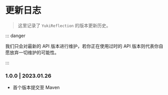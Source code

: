 # 更新日志

> 这里记录了 `YukiReflection` 的版本更新历史。

::: danger

我们只会对最新的 API 版本进行维护，若你正在使用过时的 API 版本则代表你自愿放弃一切维护的可能性。

:::

### 1.0.0 | 2023.01.26 &ensp;<Badge type="tip" text="最新" vertical="middle" />

- 首个版本提交至 Maven